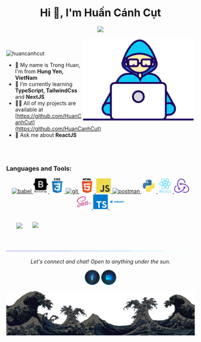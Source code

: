 <h1 align="center">Hi 👋, I'm Huấn Cánh Cụt</h1>
<p align="center">
    <img
        src="https://readme-typing-svg.herokuapp.com?color=%2336BCF7&center=true&vCenter=true&lines=Front-end+Developer+from+Viet+Nam;Nice+to+meet+you...!"
    />
</p>
<div align="left">
    <img
        src="./image/Developer.gif"
        alt="Coding"
        align="right"
        width="300"
    />
<br/>
<p align="left">
        <img
            src="https://komarev.com/ghpvc/?username=huancanhcut&label=Profile%20views&color=0e75b6&style=flat"
            alt="huancanhcut"
        />
    </p>

-   🐧 My name is Trong Huan, I'm from **Hung Yen, VietNam**
-   🌱 I’m currently learning  **TypeScript, TailwindCss** and **NextJS**
-   👨‍💻 All of my projects are available at [https://github.com/HuanCanhCut](https://github.com/HuanCanhCut)
-   💬 Ask me about **ReactJS**
</div>

<br/>
<br/>

<h3 align="left">Languages and Tools:</h3>
<p align="center">
    <a href="https://babeljs.io/" target="_blank" rel="noreferrer">
        <img src="https://www.vectorlogo.zone/logos/babeljs/babeljs-icon.svg" alt="babel" width="40" height="40" />
    </a>
    <a href="https://getbootstrap.com" target="_blank" rel="noreferrer">
        <img
            src="https://raw.githubusercontent.com/devicons/devicon/master/icons/bootstrap/bootstrap-plain-wordmark.svg"
            alt="bootstrap"
            width="40"
            height="40"
        />
    </a>
    <a href="https://www.w3schools.com/css/" target="_blank" rel="noreferrer">
        <img
            src="https://raw.githubusercontent.com/devicons/devicon/master/icons/css3/css3-original-wordmark.svg"
            alt="css3"
            width="40"
            height="40"
        />
    </a>
    <a href="https://git-scm.com/" target="_blank" rel="noreferrer">
        <img src="https://www.vectorlogo.zone/logos/git-scm/git-scm-icon.svg" alt="git" width="40" height="40" />
    </a>
    <a href="https://www.w3.org/html/" target="_blank" rel="noreferrer">
        <img
            src="https://raw.githubusercontent.com/devicons/devicon/master/icons/html5/html5-original-wordmark.svg"
            alt="html5"
            width="40"
            height="40"
        />
    </a>
    <a href="https://developer.mozilla.org/en-US/docs/Web/JavaScript" target="_blank" rel="noreferrer">
        <img
            src="https://raw.githubusercontent.com/devicons/devicon/master/icons/javascript/javascript-original.svg"
            alt="javascript"
            width="40"
            height="40"
        />
    </a>
    <a href="https://postman.com" target="_blank" rel="noreferrer">
        <img
            src="https://www.vectorlogo.zone/logos/getpostman/getpostman-icon.svg"
            alt="postman"
            width="40"
            height="40"
        />
    </a>
    <a href="https://www.python.org" target="_blank" rel="noreferrer">
        <img
            src="https://raw.githubusercontent.com/devicons/devicon/master/icons/python/python-original.svg"
            alt="python"
            width="40"
            height="40"
        />
    </a>
    <a href="https://reactjs.org/" target="_blank" rel="noreferrer">
        <img
            src="https://raw.githubusercontent.com/devicons/devicon/master/icons/react/react-original-wordmark.svg"
            alt="react"
            width="40"
            height="40"
        />
    </a>
    <a href="https://redux.js.org" target="_blank" rel="noreferrer">
        <img
            src="https://raw.githubusercontent.com/devicons/devicon/master/icons/redux/redux-original.svg"
            alt="redux"
            width="40"
            height="40"
        />
    </a>
    <a href="https://sass-lang.com" target="_blank" rel="noreferrer">
        <img
            src="https://raw.githubusercontent.com/devicons/devicon/master/icons/sass/sass-original.svg"
            alt="sass"
            width="40"
            height="40"
        />
    </a>
    <a href="https://www.typescriptlang.org/" target="_blank" rel="noreferrer">
        <img
            src="https://raw.githubusercontent.com/devicons/devicon/master/icons/typescript/typescript-original.svg"
            alt="typescript"
            width="40"
            height="40"
        />
    </a>
    <a href="https://webpack.js.org" target="_blank" rel="noreferrer">
        <img
            src="https://raw.githubusercontent.com/devicons/devicon/d00d0969292a6569d45b06d3f350f463a0107b0d/icons/webpack/webpack-original-wordmark.svg"
            alt="webpack"
            width="40"
            height="40"
        />
    </a>
</p>

<br/>

<div align="center">
  <a href="#" title="Trong Huan Github Stats">
    <img align="right" width="434" src="https://github-readme-stats.vercel.app/api?username=HuanCanhCut&theme=tokyonight&show_icons=true&count_private=true&border_color=61dafb">
  </a>

<a href="#" title="Trong Huan Most Used Languages">
    <img width="315" align="center" src="https://github-readme-stats.vercel.app/api/top-langs/?username=HuanCanhCut&theme=tokyonight&count_private=true&layout=compact&langs_count=6&border_color=61dafb">
  </a>
  <br>
</div>

</div>

<br />
<br />

![divider](./image/divider.gif)

<p align="center">
  <i>Let's connect and chat! Open to anything under the sun.</i>
  <p align="center">
      <code><a href="https://www.facebook.com/HuanPG05" target="_blank"><img width="40px" src="./image/Facebook.png" title="Linkedin"/></a></code>
      <code><a href="mailto:tronghuanxxx@gmail.com" target="_blank"><img width="40px" src="./image/Email.png" title="trantiendat.dev@gmail.com"/></a></code>
  </p>
  <img src="./image/wave.png#gh-dark-mode-only">
</p>

